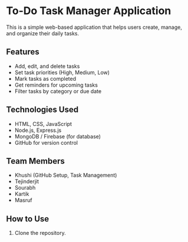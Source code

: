# To-Do Task Manager Application

This is a simple web-based application that helps users create, manage, and organize their daily tasks.

## Features
- Add, edit, and delete tasks
- Set task priorities (High, Medium, Low)
- Mark tasks as completed
- Get reminders for upcoming tasks
- Filter tasks by category or due date

## Technologies Used
- HTML, CSS, JavaScript
- Node.js, Express.js
- MongoDB / Firebase (for database)
- GitHub for version control

## Team Members
- Khushi (GitHub Setup, Task Management)
- Tejinderjit
- Sourabh
- Kartik
- Masruf

## How to Use
1. Clone the repository.  

